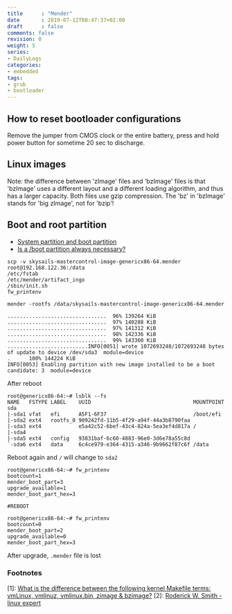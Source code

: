 ```yaml
---
title      : "Mender"
date       : 2019-07-12T08:47:37+02:00
draft      : false
comments: false
revision: 0
weight: 5
series:
- DailyLogs
categories:
- embedded
tags:
- grub
- bootloader
---
```


## How to reset bootloader configurations

Remove the jumper from CMOS clock or the entire battery, press and hold power button for sometime 20 sec to discharge.

## Linux images

Note: the difference between 'zImage' files and 'bzImage' files is that
'bzImage' uses a different layout and a different loading algorithm,
and thus has a larger capacity.  Both files use gzip compression.
The 'bz' in 'bzImage' stands for 'big zImage', not for 'bzip'!

## Boot and root partition

* [System partition and boot partition](https://en.wikipedia.org/wiki/System_partition_and_boot_partition)
* [Is a /boot partition always necessary?](https://superuser.com/questions/522971/is-a-boot-partition-always-necessary)

```
scp -v skysails-mastercontrol-image-genericx86-64.mender root@192.168.122.36:/data
/etc/fstab
/etc/mender/artifact_ingo
/sbin/init.sh
fw_printenv

mender -rootfs /data/skysails-mastercontrol-image-genericx86-64.mender

................................  96% 139264 KiB
................................  97% 140288 KiB
................................  97% 141312 KiB
................................  98% 142336 KiB
................................  99% 143360 KiB
..........................INFO[0051] wrote 1072693248/1072693248 bytes of update to device /dev/sda3  module=device
.      100% 144224 KiB
INFO[0053] Enabling partition with new image installed to be a boot candidate: 3  module=device
```

After reboot

```
root@genericx86-64:~# lsblk --fs
NAME   FSTYPE LABEL    UUID                                 MOUNTPOINT
sda                                                         
|-sda1 vfat   efi      A5F1-6F37                            /boot/efi
|-sda2 ext4   rootfs_0 909242fd-11b5-4f29-a94f-44a3b8790faa 
|-sda3 ext4            e5a42c52-6bef-43c4-824a-5ea3ef4d817a /
|-sda4                                                      
|-sda5 ext4   config   93831baf-6c60-4883-96e0-3d6e78a55c8d 
`-sda6 ext4   data     6c4ce979-e364-4315-a346-9b9662f87c6f /data
```

Reboot again and `/` will change to `sda2`

```
root@genericx86-64:~# fw_printenv 
bootcount=1
mender_boot_part=3
upgrade_available=1
mender_boot_part_hex=3

#REBOOT

root@genericx86-64:~# fw_printenv 
bootcount=0
mender_boot_part=2
upgrade_available=0
mender_boot_part_hex=3

```

After upgrade, `.mender` file is lost


### Footnotes

[1]: [What is the difference between the following kernel Makefile terms: vmLinux, vmlinuz, vmlinux.bin, zimage & bzimage?](https://unix.stackexchange.com/questions/5518/what-is-the-difference-between-the-following-kernel-makefile-terms-vmlinux-vml)
[2]: [Roderick W. Smith -linux expert](https://www.rodsbooks.com/)
